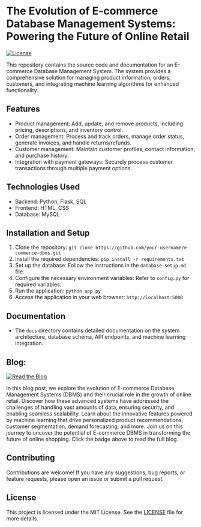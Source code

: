 # The Evolution of E-commerce Database Management Systems: Powering the Future of Online Retail

[![License](https://img.shields.io/badge/license-MIT-blue.svg)](LICENSE)

This repository contains the source code and documentation for an E-commerce Database Management System. The system provides a comprehensive solution for managing product information, orders, customers, and integrating machine learning algorithms for enhanced functionality.

## Features

- Product management: Add, update, and remove products, including pricing, descriptions, and inventory control.
- Order management: Process and track orders, manage order status, generate invoices, and handle returns/refunds.
- Customer management: Maintain customer profiles, contact information, and purchase history.
- Integration with payment gateways: Securely process customer transactions through multiple payment options.

## Technologies Used

- Backend: Python, Flask, SQL
- Frontend: HTML, CSS
- Database: MySQL
## Installation and Setup

1. Clone the repository: `git clone https://github.com/your-username/e-commerce-dbms.git`
2. Install the required dependencies: `pip install -r requirements.txt`
3. Set up the database: Follow the instructions in the `database-setup.md` file.
4. Configure the necessary environment variables: Refer to `config.py` for required variables.
5. Run the application: `python app.py`
6. Access the application in your web browser: `http://localhost:5000`

## Documentation

- The `docs` directory contains detailed documentation on the system architecture, database schema, API endpoints, and machine learning integration.
## Blog:

[![Read the Blog](https://img.shields.io/badge/Read%20the%20Blog-Click%20Here-orange?style=for-the-badge)](https://saatviks.hashnode.dev/the-evolution-of-e-commerce-database-management-systems-powering-the-future-of-online-retail)

In this blog post, we explore the evolution of E-commerce Database Management Systems (DBMS) and their crucial role in the growth of online retail. Discover how these advanced systems have addressed the challenges of handling vast amounts of data, ensuring security, and enabling seamless scalability. Learn about the innovative features powered by machine learning that drive personalized product recommendations, customer segmentation, demand forecasting, and more. Join us on this journey to uncover the potential of E-commerce DBMS in transforming the future of online shopping. Click the badge above to read the full blog.

## Contributing

Contributions are welcome! If you have any suggestions, bug reports, or feature requests, please open an issue or submit a pull request.

## License

This project is licensed under the MIT License. See the [LICENSE](LICENSE) file for more details.

